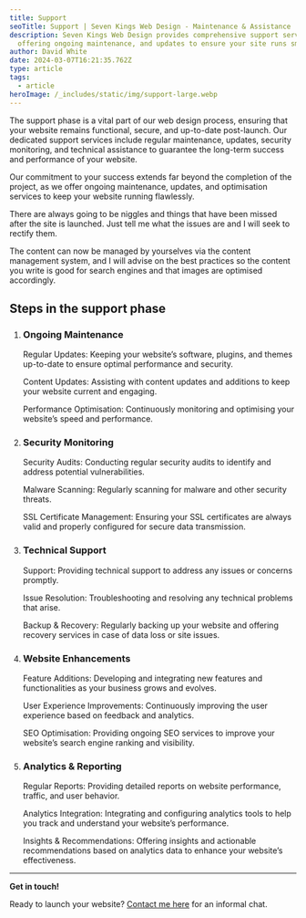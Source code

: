 ```yaml
---
title: Support
seoTitle: Support | Seven Kings Web Design - Maintenance & Assistance
description: Seven Kings Web Design provides comprehensive support services,
  offering ongoing maintenance, and updates to ensure your site runs smoothly.
author: David White
date: 2024-03-07T16:21:35.762Z
type: article
tags:
  - article
heroImage: /_includes/static/img/support-large.webp
---
```

The support phase is a vital part of our web design process, ensuring that your website remains functional, secure, and up-to-date post-launch. Our dedicated support services include regular maintenance, updates, security monitoring, and technical assistance to guarantee the long-term success and performance of your website.

Our commitment to your success extends far beyond the completion of the project, as we offer ongoing maintenance, updates, and optimisation services to keep your website running flawlessly.

There are always going to be niggles and things that have been missed after the site is launched.  Just tell me what the issues are and I will seek to rectify them.

The content can now be managed by yourselves via the content management system, and I will advise on the best practices so the content you write is good for search engines and that images are optimised accordingly.

## **Steps in the support phase**

1. ### Ongoing Maintenance

   Regular Updates: Keeping your website’s software, plugins, and themes up-to-date to ensure optimal performance and security.

   Content Updates: Assisting with content updates and additions to keep your website current and engaging.

   Performance Optimisation: Continuously monitoring and optimising your website’s speed and performance.
2. ### Security Monitoring

   Security Audits: Conducting regular security audits to identify and address potential vulnerabilities.

   Malware Scanning: Regularly scanning for malware and other security threats.

   SSL Certificate Management: Ensuring your SSL certificates are always valid and properly configured for secure data transmission.
3. ### Technical Support

   Support: Providing technical support to address any issues or concerns promptly.

   Issue Resolution: Troubleshooting and resolving any technical problems that arise.

   Backup & Recovery: Regularly backing up your website and offering recovery services in case of data loss or site issues.
4. ### Website Enhancements

   Feature Additions: Developing and integrating new features and functionalities as your business grows and evolves.

   User Experience Improvements: Continuously improving the user experience based on feedback and analytics.

   SEO Optimisation: Providing ongoing SEO services to improve your website’s search engine ranking and visibility.
5. ### Analytics & Reporting

   Regular Reports: Providing detailed reports on website performance, traffic, and user behavior.

   Analytics Integration: Integrating and configuring analytics tools to help you track and understand your website’s performance.

   Insights & Recommendations: Offering insights and actionable recommendations based on analytics data to enhance your website’s effectiveness.

- - -

**Get in touch!**

Ready to launch your website? [Contact me here](/about/) for an informal chat.
